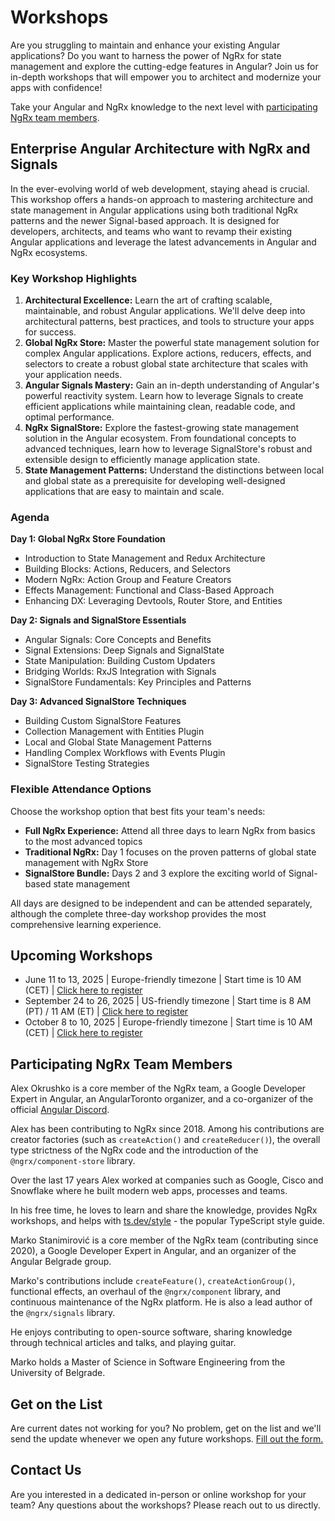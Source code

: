 <h1 class="banner-headline">Workshops</h1>

Are you struggling to maintain and enhance your existing Angular applications? Do you want to harness the power of NgRx for state management and explore the cutting-edge features in Angular? Join us for in-depth workshops that will empower you to architect and modernize your apps with confidence!

Take your Angular and NgRx knowledge to the next level with [participating NgRx team members](#participating-ngrx-team-members).

## Enterprise Angular Architecture with NgRx and Signals

In the ever-evolving world of web development, staying ahead is crucial. This workshop offers a hands-on approach to mastering architecture and state management in Angular applications using both traditional NgRx patterns and the newer Signal-based approach. It is designed for developers, architects, and teams who want to revamp their existing Angular applications and leverage the latest advancements in Angular and NgRx ecosystems.

### Key Workshop Highlights

1. **Architectural Excellence:** Learn the art of crafting scalable, maintainable, and robust Angular applications. We'll delve deep into architectural patterns, best practices, and tools to structure your apps for success.
2. **Global NgRx Store:** Master the powerful state management solution for complex Angular applications. Explore actions, reducers, effects, and selectors to create a robust global state architecture that scales with your application needs.
3. **Angular Signals Mastery:** Gain an in-depth understanding of Angular's powerful reactivity system. Learn how to leverage Signals to create efficient applications while maintaining clean, readable code, and optimal performance.
4. **NgRx SignalStore:** Explore the fastest-growing state management solution in the Angular ecosystem. From foundational concepts to advanced techniques, learn how to leverage SignalStore's robust and extensible design to efficiently manage application state.
5. **State Management Patterns:** Understand the distinctions between local and global state as a prerequisite for developing well-designed applications that are easy to maintain and scale.

### Agenda

**Day 1: Global NgRx Store Foundation**

- Introduction to State Management and Redux Architecture
- Building Blocks: Actions, Reducers, and Selectors
- Modern NgRx: Action Group and Feature Creators
- Effects Management: Functional and Class-Based Approach
- Enhancing DX: Leveraging Devtools, Router Store, and Entities

**Day 2: Signals and SignalStore Essentials**

- Angular Signals: Core Concepts and Benefits
- Signal Extensions: Deep Signals and SignalState
- State Manipulation: Building Custom Updaters
- Bridging Worlds: RxJS Integration with Signals
- SignalStore Fundamentals: Key Principles and Patterns

**Day 3: Advanced SignalStore Techniques**

- Building Custom SignalStore Features
- Collection Management with Entities Plugin
- Local and Global State Management Patterns
- Handling Complex Workflows with Events Plugin
- SignalStore Testing Strategies

### Flexible Attendance Options

Choose the workshop option that best fits your team's needs:

- **Full NgRx Experience:** Attend all three days to learn NgRx from basics to the most advanced topics
- **Traditional NgRx:** Day 1 focuses on the proven patterns of global state management with NgRx Store
- **SignalStore Bundle:** Days 2 and 3 explore the exciting world of Signal-based state management

All days are designed to be independent and can be attended separately, although the complete three-day workshop provides the most comprehensive learning experience.

## Upcoming Workshops

- June 11 to 13, 2025 | Europe-friendly timezone | Start time is 10 AM (CET) | <a href="https://ti.to/ngrx/workshop-june-2025?source=ngrx_io" target="_blank">Click here to register</a>
- September 24 to 26, 2025 | US-friendly timezone | Start time is 8 AM (PT) / 11 AM (ET) | <a href="https://ti.to/ngrx/workshop-september-2025?source=ngrx_io" target="_blank">Click here to register</a>
- October 8 to 10, 2025 | Europe-friendly timezone | Start time is 10 AM (CET) | <a href="https://ti.to/ngrx/workshop-october-2025?source=ngrx_io" target="_blank">Click here to register</a>

## Participating NgRx Team Members

<div class="team-grid">
    <!--<ngrx-contributor json='{"name": "Brandon Roberts", "picture": "brandonroberts.jpg"}'></ngrx-contributor>
    <div class="member-description">
        Brandon Roberts is an OSS Advocate, focused on community engagement, content creation, and collaboration.
        <p>He is one of the original co-creators of NgRx, a Google Developer Expert in Angular and creator of AnalogJS, the meta-framework for Angular.</p>
        <p> Brandon enjoys learning new things, helping other developers be successful, speaking at conferences, and contributing to open source.</p> 
    </div>-->
    <ngrx-contributor json='{"name": "Alex Okrushko", "picture": "alex-okrushko.jpg"}'></ngrx-contributor>
    <div class="member-description">Alex Okrushko is a core member of the NgRx team, a Google Developer Expert in Angular,
        an AngularToronto organizer, and a co-organizer of the official
        <a href="https://discord.gg/angular">Angular Discord</a>.
        <p>Alex has been contributing to NgRx since 2018. Among his contributions are creator factories (such as
            <code>createAction()</code> and <code>createReducer()</code>), the overall type strictness of the NgRx code
            and the introduction of the <code>@ngrx/component-store</code> library.</p>
        <p>Over the last 17 years Alex worked at companies such as Google, Cisco and Snowflake where he built
            modern web apps, processes and teams.</p>
        <p>In his free time, he loves to learn and share the knowledge, provides NgRx workshops, and helps with <a
                href="https://ts.dev/style">ts.dev/style</a> - the popular TypeScript style guide.</p>
    </div>
    <ngrx-contributor json='{"name": "Marko Stanimirović", "picture":"marko.jpg"}'></ngrx-contributor>
    <div class="member-description">Marko Stanimirović is a core member of the NgRx team (contributing since 2020),
        a Google Developer Expert in Angular, and an organizer of the Angular Belgrade group.
        <p>Marko's contributions include <code>createFeature()</code>, <code>createActionGroup()</code>, functional effects,
            an overhaul of the <code>@ngrx/component</code> library, and continuous maintenance of the NgRx platform.
            He is also a lead author of the <code>@ngrx/signals</code> library.</p>
        <p>He enjoys contributing to open-source software, sharing knowledge through technical articles and talks, and
            playing guitar.</p>
        <p>Marko holds a Master of Science in Software Engineering from the University of Belgrade.</p>
    </div>
</div>

## Get on the List

Are current dates not working for you? No problem, get on the list and we'll send the update whenever we open any future workshops. [Fill out the form.](https://docs.google.com/forms/d/e/1FAIpQLSeDb1I3cwi0vuT_cR8tG_W4yBXUJI2Y65ZlMcMVAWoD0_1Whw/viewform)

## Contact Us

Are you interested in a dedicated in-person or online workshop for your team? Any questions about the workshops? Please reach out to us directly.

<ngrx-contact-form></ngrx-contact-form>
